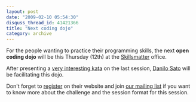 ```yaml
---
layout: post
date: "2009-02-10 05:54:30"
disquss_thread_id: 41421366
title: "Next coding dojo"
category: archive
---
```

For the people wanting to practice their programming skills, the next **open coding dojo** will be this Thursday (12th) at the [Skillsmatter](http://skillsmatter.com/) office.

After presenting a [very interesting kata](http://isanchez.net/2009/01/30/one-kata-and-a-lot-of-tricks/) on the last session, [Danilo Sato](http://dtsato.com/blog) will be facilitating this dojo.

Don't forget to [register](http://skillsmatter.com/event/agile-scrum/coding-dojo-228) on their website and join [our mailing list](http://groups.google.com/group/coding-dojo-london) if you want to know more about the challenge and the session format for this session.

